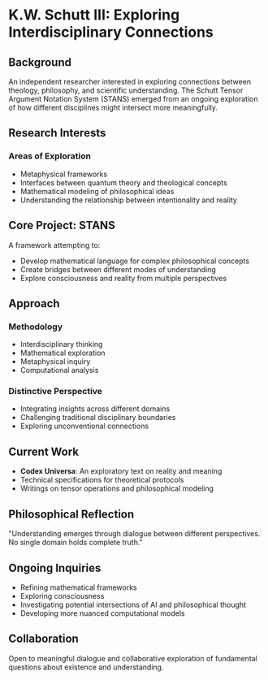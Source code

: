 # K.W. Schutt III: Exploring Interdisciplinary Connections

## Background

An independent researcher interested in exploring connections between theology, philosophy, and scientific understanding. The Schutt Tensor Argument Notation System (STANS) emerged from an ongoing exploration of how different disciplines might intersect more meaningfully.

## Research Interests

### Areas of Exploration
- Metaphysical frameworks
- Interfaces between quantum theory and theological concepts
- Mathematical modeling of philosophical ideas
- Understanding the relationship between intentionality and reality

## Core Project: STANS

A framework attempting to:
- Develop mathematical language for complex philosophical concepts
- Create bridges between different modes of understanding
- Explore consciousness and reality from multiple perspectives

## Approach

### Methodology
- Interdisciplinary thinking
- Mathematical exploration
- Metaphysical inquiry
- Computational analysis

### Distinctive Perspective
- Integrating insights across different domains
- Challenging traditional disciplinary boundaries
- Exploring unconventional connections

## Current Work

- **Codex Universa**: An exploratory text on reality and meaning
- Technical specifications for theoretical protocols
- Writings on tensor operations and philosophical modeling

## Philosophical Reflection

"Understanding emerges through dialogue between different perspectives. No single domain holds complete truth."

## Ongoing Inquiries

- Refining mathematical frameworks
- Exploring consciousness
- Investigating potential intersections of AI and philosophical thought
- Developing more nuanced computational models

## Collaboration

Open to meaningful dialogue and collaborative exploration of fundamental questions about existence and understanding.
